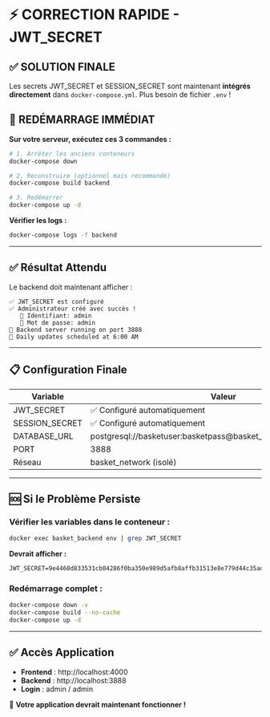 # ⚡ CORRECTION RAPIDE - JWT_SECRET

## ✅ SOLUTION FINALE

Les secrets JWT_SECRET et SESSION_SECRET sont maintenant **intégrés directement** dans `docker-compose.yml`. Plus besoin de fichier `.env` !

## 🚀 REDÉMARRAGE IMMÉDIAT

**Sur votre serveur, exécutez ces 3 commandes :**

```bash
# 1. Arrêter les anciens conteneurs
docker-compose down

# 2. Reconstruire (optionnel mais recommandé)
docker-compose build backend

# 3. Redémarrer
docker-compose up -d
```

**Vérifier les logs :**
```bash
docker-compose logs -f backend
```

---

## ✅ Résultat Attendu

Le backend doit maintenant afficher :

```
✅ JWT_SECRET est configuré
✅ Administrateur créé avec succès !
   👤 Identifiant: admin
   🔑 Mot de passe: admin
🏀 Backend server running on port 3888
📅 Daily updates scheduled at 6:00 AM
```

---

## 📋 Configuration Finale

| Variable | Valeur |
|----------|--------|
| JWT_SECRET | ✅ Configuré automatiquement |
| SESSION_SECRET | ✅ Configuré automatiquement |
| DATABASE_URL | postgresql://basketuser:basketpass@basket_postgres:4532/basketdb |
| PORT | 3888 |
| Réseau | basket_network (isolé) |

---

## 🆘 Si le Problème Persiste

### Vérifier les variables dans le conteneur :
```bash
docker exec basket_backend env | grep JWT_SECRET
```

**Devrait afficher :**
```
JWT_SECRET=9e4460d833531cb04286f0ba350e989d5afb8affb31513e8e779d44c35ad9548
```

### Redémarrage complet :
```bash
docker-compose down -v
docker-compose build --no-cache
docker-compose up -d
```

---

## ✅ Accès Application

- **Frontend** : http://localhost:4000
- **Backend** : http://localhost:3888
- **Login** : admin / admin

🎉 **Votre application devrait maintenant fonctionner !**
